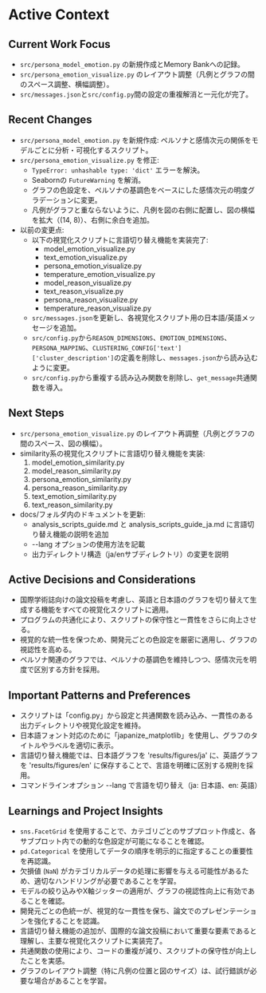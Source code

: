 # Active Context

## Current Work Focus
- `src/persona_model_emotion.py` の新規作成とMemory Bankへの記録。
- `src/persona_emotion_visualize.py` のレイアウト調整（凡例とグラフの間のスペース調整、横幅調整）。
- `src/messages.json`と`src/config.py`間の設定の重複解消と一元化が完了。

## Recent Changes
- `src/persona_model_emotion.py` を新規作成: ペルソナと感情次元の関係をモデルごとに分析・可視化するスクリプト。
- `src/persona_emotion_visualize.py` を修正:
  - `TypeError: unhashable type: 'dict'` エラーを解決。
  - Seabornの `FutureWarning` を解消。
  - グラフの色設定を、ペルソナの基調色をベースにした感情次元の明度グラデーションに変更。
  - 凡例がグラフと重ならないように、凡例を図の右側に配置し、図の横幅を拡大（(14, 8)）、右側に余白を追加。
- 以前の変更点:
  - 以下の視覚化スクリプトに言語切り替え機能を実装完了:
    - model_emotion_visualize.py
    - text_emotion_visualize.py
    - persona_emotion_visualize.py
    - temperature_emotion_visualize.py
    - model_reason_visualize.py
    - text_reason_visualize.py
    - persona_reason_visualize.py
    - temperature_reason_visualize.py
  - `src/messages.json`を更新し、各視覚化スクリプト用の日本語/英語メッセージを追加。
  - `src/config.py`から`REASON_DIMENSIONS`、`EMOTION_DIMENSIONS`、`PERSONA_MAPPING`、`CLUSTERING_CONFIG['text']['cluster_description']`の定義を削除し、`messages.json`から読み込むように変更。
  - `src/config.py`から重複する読み込み関数を削除し、`get_message`共通関数を導入。

## Next Steps
- `src/persona_emotion_visualize.py` のレイアウト再調整（凡例とグラフの間のスペース、図の横幅）。
- similarity系の視覚化スクリプトに言語切り替え機能を実装:
  1. model_emotion_similarity.py
  2. model_reason_similarity.py
  3. persona_emotion_similarity.py
  4. persona_reason_similarity.py
  5. text_emotion_similarity.py
  6. text_reason_similarity.py
- docs/フォルダ内のドキュメントを更新:
  - analysis_scripts_guide.md と analysis_scripts_guide_ja.md に言語切り替え機能の説明を追加
  - --lang オプションの使用方法を記載
  - 出力ディレクトリ構造（ja/enサブディレクトリ）の変更を説明

## Active Decisions and Considerations
- 国際学術誌向けの論文投稿を考慮し、英語と日本語のグラフを切り替えて生成する機能をすべての視覚化スクリプトに適用。
- プログラムの共通化により、スクリプトの保守性と一貫性をさらに向上させる。
- 視覚的な統一性を保つため、開発元ごとの色設定を厳密に適用し、グラフの視認性を高める。
- ペルソナ関連のグラフでは、ペルソナの基調色を維持しつつ、感情次元を明度で区別する方針を採用。

## Important Patterns and Preferences
- スクリプトは「config.py」から設定と共通関数を読み込み、一貫性のある出力ディレクトリや視覚化設定を維持。
- 日本語フォント対応のために「japanize_matplotlib」を使用し、グラフのタイトルやラベルを適切に表示。
- 言語切り替え機能では、日本語グラフを 'results/figures/ja' に、英語グラフを 'results/figures/en' に保存することで、言語を明確に区別する規則を採用。
- コマンドラインオプション --lang で言語を切り替え（ja: 日本語、en: 英語）

## Learnings and Project Insights
- `sns.FacetGrid` を使用することで、カテゴリごとのサブプロット作成と、各サブプロット内での動的な色設定が可能になることを確認。
- `pd.Categorical` を使用してデータの順序を明示的に指定することの重要性を再認識。
- 欠損値 (`NaN`) がカテゴリカルデータの処理に影響を与える可能性があるため、適切なハンドリングが必要であることを学習。
- モデルの絞り込みやX軸ジッターの適用が、グラフの視認性向上に有効であることを確認。
- 開発元ごとの色統一が、視覚的な一貫性を保ち、論文でのプレゼンテーションを強化することを認識。
- 言語切り替え機能の追加が、国際的な論文投稿において重要な要素であると理解し、主要な視覚化スクリプトに実装完了。
- 共通関数の使用により、コードの重複が減り、スクリプトの保守性が向上したことを実感。
- グラフのレイアウト調整（特に凡例の位置と図のサイズ）は、試行錯誤が必要な場合があることを学習。
